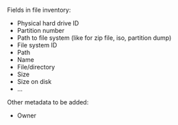 Fields in file inventory:
* Physical hard drive ID
* Partition number
* Path to file system (like for zip file, iso, partition dump)
* File system ID
* Path
* Name
* File/directory
* Size
* Size on disk
* ...

Other metadata to be added:
* Owner

